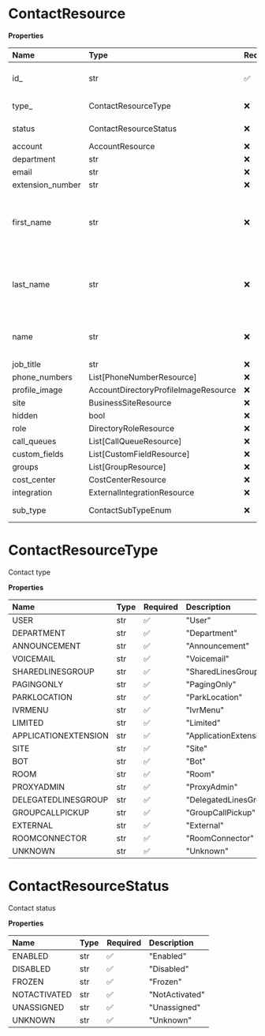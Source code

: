 # ContactResource

**Properties**

| Name             | Type                                 | Required | Description                                       |
| :--------------- | :----------------------------------- | :------- | :------------------------------------------------ |
| id\_             | str                                  | ✅       | Contact extension identifier                      |
| type\_           | ContactResourceType                  | ❌       | Contact type                                      |
| status           | ContactResourceStatus                | ❌       | Contact status                                    |
| account          | AccountResource                      | ❌       |                                                   |
| department       | str                                  | ❌       |                                                   |
| email            | str                                  | ❌       |                                                   |
| extension_number | str                                  | ❌       |                                                   |
| first_name       | str                                  | ❌       | First name of a contact, for user extensions only |
| last_name        | str                                  | ❌       | Last name of a contact, for user extensions only  |
| name             | str                                  | ❌       | Name of a contact, for non-user extensions        |
| job_title        | str                                  | ❌       |                                                   |
| phone_numbers    | List[PhoneNumberResource]            | ❌       |                                                   |
| profile_image    | AccountDirectoryProfileImageResource | ❌       |                                                   |
| site             | BusinessSiteResource                 | ❌       |                                                   |
| hidden           | bool                                 | ❌       |                                                   |
| role             | DirectoryRoleResource                | ❌       |                                                   |
| call_queues      | List[CallQueueResource]              | ❌       |                                                   |
| custom_fields    | List[CustomFieldResource]            | ❌       |                                                   |
| groups           | List[GroupResource]                  | ❌       |                                                   |
| cost_center      | CostCenterResource                   | ❌       |                                                   |
| integration      | ExternalIntegrationResource          | ❌       |                                                   |
| sub_type         | ContactSubTypeEnum                   | ❌       | Extension subtype                                 |

# ContactResourceType

Contact type

**Properties**

| Name                 | Type | Required | Description            |
| :------------------- | :--- | :------- | :--------------------- |
| USER                 | str  | ✅       | "User"                 |
| DEPARTMENT           | str  | ✅       | "Department"           |
| ANNOUNCEMENT         | str  | ✅       | "Announcement"         |
| VOICEMAIL            | str  | ✅       | "Voicemail"            |
| SHAREDLINESGROUP     | str  | ✅       | "SharedLinesGroup"     |
| PAGINGONLY           | str  | ✅       | "PagingOnly"           |
| PARKLOCATION         | str  | ✅       | "ParkLocation"         |
| IVRMENU              | str  | ✅       | "IvrMenu"              |
| LIMITED              | str  | ✅       | "Limited"              |
| APPLICATIONEXTENSION | str  | ✅       | "ApplicationExtension" |
| SITE                 | str  | ✅       | "Site"                 |
| BOT                  | str  | ✅       | "Bot"                  |
| ROOM                 | str  | ✅       | "Room"                 |
| PROXYADMIN           | str  | ✅       | "ProxyAdmin"           |
| DELEGATEDLINESGROUP  | str  | ✅       | "DelegatedLinesGroup"  |
| GROUPCALLPICKUP      | str  | ✅       | "GroupCallPickup"      |
| EXTERNAL             | str  | ✅       | "External"             |
| ROOMCONNECTOR        | str  | ✅       | "RoomConnector"        |
| UNKNOWN              | str  | ✅       | "Unknown"              |

# ContactResourceStatus

Contact status

**Properties**

| Name         | Type | Required | Description    |
| :----------- | :--- | :------- | :------------- |
| ENABLED      | str  | ✅       | "Enabled"      |
| DISABLED     | str  | ✅       | "Disabled"     |
| FROZEN       | str  | ✅       | "Frozen"       |
| NOTACTIVATED | str  | ✅       | "NotActivated" |
| UNASSIGNED   | str  | ✅       | "Unassigned"   |
| UNKNOWN      | str  | ✅       | "Unknown"      |

<!-- This file was generated by liblab | https://liblab.com/ -->
